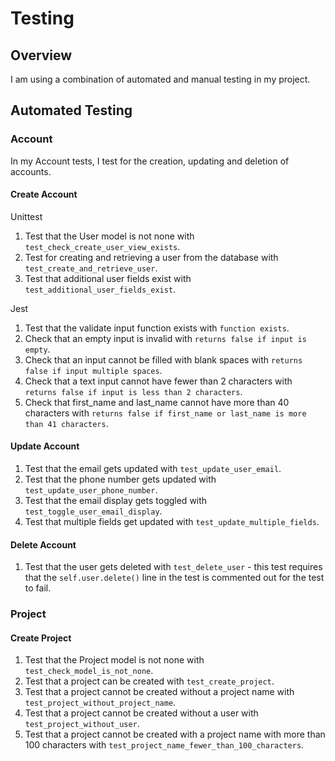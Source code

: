 # Testing

## Overview

I am using a combination of automated and manual testing in my project.

## Automated Testing

### Account

In my Account tests, I test for the creation, updating and deletion of accounts.

#### Create Account

Unittest

1. Test that the User model is not none with `test_check_create_user_view_exists`.
2. Test for creating and retrieving a user from the database with `test_create_and_retrieve_user`.
3. Test that additional user fields exist with `test_additional_user_fields_exist`.

Jest

1. Test that the validate input function exists with `function exists`.
2. Check that an empty input is invalid with `returns false if input is empty`.
3. Check that an input cannot be filled with blank spaces with `returns false if input multiple spaces`.
4. Check that a text input cannot have fewer than 2 characters with `returns false if input is less than 2 characters`.
5. Check that first_name and last_name cannot have more than 40 characters with `returns false if first_name or last_name is more than 41 characters`.

#### Update Account

1. Test that the email gets updated with `test_update_user_email`.
2. Test that the phone number gets updated with `test_update_user_phone_number`.
3. Test that the email display gets toggled with `test_toggle_user_email_display`.
4. Test that multiple fields get updated with `test_update_multiple_fields`.

#### Delete Account

1. Test that the user gets deleted with `test_delete_user` - this test requires that the `self.user.delete()` line in the test is commented out for the test to fail.

### Project

#### Create Project

1. Test that the Project model is not none with `test_check_model_is_not_none`.
2. Test that a project can be created with `test_create_project`.
3. Test that a project cannot be created without a project name with `test_project_without_project_name`.
4. Test that a project cannot be created without a user with `test_project_without_user`.
5. Test that a project cannot be created with a project name with more than 100 characters with `test_project_name_fewer_than_100_characters`.
